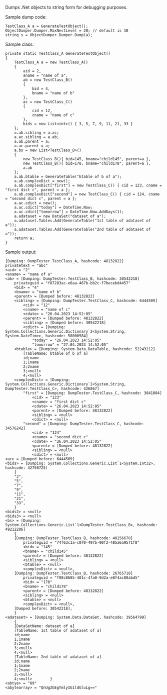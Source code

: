 Dumps .Net objects to string form for debugging purposes.

Sample dump code:

    TestClass_A a = GenerateTestObject();
    ObjectDumper.Dumper.MaxNestLevel = 20; // default is 10
    string s = ObjectDumper.Dumper.Dump(a);

Sample class:

	private static TestClass_A GenerateTestObject()
	{
		TestClass_A a = new TestClass_A()
		{
			aid = 2,
			aname = "name of a",
			ab = new TestClass_B()
			{
				bid = 4,
				bname = "name of b"
			},
			ac = new TestClass_C()
			{
				cid = 12,
				cname = "name of c"
			},
			bids = new List<int>() { 3, 5, 7, 9, 11, 21, 33 }
		};
		a.ab.sibling = a.ac;
		a.ac.sibling = a.ab;
		a.ab.parent = a;
		a.ac.parent = a;
		a.bs = new List<TestClass_B>()
		{
			new TestClass_B(){ bid=145, bname="child145", parent=a },
			new TestClass_B(){ bid=178, bname="child178", parent=a },
			a.ab
		};
		a.ab.btable = GenerateTable("btable of b of a");
		a.ab.complexDict = new();
		a.ab.complexDict["first"] = new TestClass_C() { cid = 123, cname = "first dict c", parent = a };
		a.ab.complexDict["second"] = new TestClass_C() { cid = 124, cname = "second dict c", parent = a };
		a.ac.cdict = new();
		a.ac.cdict["today"] = DateTime.Now;
		a.ac.cdict["tomorrow"] = DateTime.Now.AddDays(1);
		a.adataset = new DataSet("dataset of a");
		a.adataset.Tables.Add(GenerateTable("1st table of adataset of a"));
		a.adataset.Tables.Add(GenerateTable("2nd table of adataset of a"));
		return a;
	}
  
  
Sample output:

	[Dumping: DumpTester.TestClass_A, hashcode: 48132822]
	privatetext = "abc"
	<aid> = "2"
	<aname> = "name of a"
	<ab> = [Dumping: DumpTester.TestClass_B, hashcode: 30542218]
		privateguid = "f87283ac-e6aa-467b-bb2c-f7becebd4457"
		<bid> = "4"
		<bname> = "name of b"
		<parent> = [Dumped before: 48132822]
		<sibling> = [Dumping: DumpTester.TestClass_C, hashcode: 6444509]
			<cid> = "12"
			<cname> = "name of c"
			<cdate> = "26.04.2023 14:52:05"
			<parent> = [Dumped before: 48132822]
			<sibling> = [Dumped before: 30542218]
			<cdict> = [Dumping: System.Collections.Generic.Dictionary`2<System.String, System.DateTime>, hashcode: 58000584]
				"today" = "26.04.2023 14:52:05"
				"tomorrow" = "27.04.2023 14:52:05"
		<btable> = [Dumping: System.Data.DataTable, hashcode: 52243212]
			[TableName: btable of b of a]
			id;name
			1;1name
			2;2name
			3;<null>
			4;<null>		
		<complexDict> = [Dumping: System.Collections.Generic.Dictionary`2<System.String, DumpTester.TestClass_C>, hashcode: 426867]
			"first" = [Dumping: DumpTester.TestClass_C, hashcode: 3841804]
				<cid> = "123"
				<cname> = "first dict c"
				<cdate> = "26.04.2023 14:52:05"
				<parent> = [Dumped before: 48132822]
				<sibling> = <null>
				<cdict> = <null>
			"second" = [Dumping: DumpTester.TestClass_C, hashcode: 34576242]
				<cid> = "124"
				<cname> = "second dict c"
				<cdate> = "26.04.2023 14:52:05"
				<parent> = [Dumped before: 48132822]
				<sibling> = <null>
				<cdict> = <null>
	<ac> = [Dumped before: 6444509]
	<bids> = [Dumping: System.Collections.Generic.List`1<System.Int32>, hashcode: 42750725]
		{
		"3",
		"5",
		"7",
		"9",
		"11",
		"21",
		"33",
		}
	<bids2> = <null>
	<bids3> = <null>
	<bs> = [Dumping: System.Collections.Generic.List`1<DumpTester.TestClass_B>, hashcode: 49212206]
		{
		[Dumping: DumpTester.TestClass_B, hashcode: 40256670]
			privateguid = "74f63c1a-c070-497b-90f2-485a6a9571f8"
			<bid> = "145"
			<bname> = "child145"
			<parent> = [Dumped before: 48132822]
			<sibling> = <null>
			<btable> = <null>
			<complexDict> = <null>,
		[Dumping: DumpTester.TestClass_B, hashcode: 26765710]
			privateguid = "f98c8685-401c-4fa0-9d2a-e8f4ac88abd5"
			<bid> = "178"
			<bname> = "child178"
			<parent> = [Dumped before: 48132822]
			<sibling> = <null>
			<btable> = <null>
			<complexDict> = <null>,
		[Dumped before: 30542218],
		}
	<adataset> = [Dumping: System.Data.DataSet, hashcode: 39564799]
		{
		[DataSetName: dataset of a]
		[TableName: 1st table of adataset of a]
		id;name
		1;1name
		2;2name
		3;<null>
		4;<null>	
		[TableName: 2nd table of adataset of a]
		id;name
		1;1name
		2;2name
		3;<null>
		4;<null>		}
	<abtye> = "89"
	<abytearray> = "QnUgZGEgYmlyIG1ldGluLg=="

